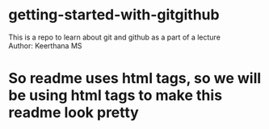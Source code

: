 # getting-started-with-gitgithub
This is a repo to learn about git and github as a part of a lecture <br>
Author: Keerthana MS
<h1>So readme uses html tags, so we will be using html tags to make this readme look pretty</h1>

